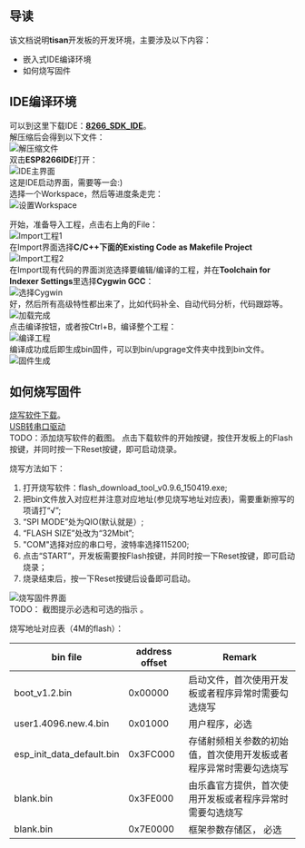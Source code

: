 ## 导读  
该文档说明**tisan**开发板的开发环境，主要涉及以下内容：  
- 嵌入式IDE编译环境  
- 如何烧写固件  

## IDE编译环境  
可以到这里下载IDE：[**8266_SDK_IDE**](http://yun.baidu.com/s/1sjG2r2P)。  
解压缩后会得到以下文件：  
![解压缩文件](image/unpack1.jpg)  
双击**ESP8266IDE**打开：  
![IDE主界面](image/d_click2.jpg)  
这是IDE启动界面，需要等一会:)  
选择一个Workspace，然后等进度条走完：  
![设置Workspace](image/set_workspace2.jpg)  

开始，准备导入工程，点击右上角的File：  
![Import工程1](image/import_project2.jpg)  
在Import界面选择**C/C++**下面的**Existing Code as Makefile Project**  
![Import工程2](image/import_project12.jpg)  
在Import现有代码的界面浏览选择要编辑/编译的工程，并在**Toolchain for Indexer Settings**里选择**Cygwin GCC**：  
![选择Cygwin](image/choose_cygwin2.jpg)  
好，然后所有高级特性都出来了，比如代码补全、自动代码分析，代码跟踪等。  
![加载完成](image/load_project2.jpg)  
点击编译按钮，或者按Ctrl+B，编译整个工程：  
![编译工程](image/Compile2.jpg)  
编译成功成后即生成bin固件，可以到bin/upgrage文件夹中找到bin文件。  
![固件生成](image/building2.jpg)  
 
 

## 如何烧写固件  
  
[烧写软件下载](http://pan.baidu.com/s/1bnyk36n)。    
[USB转串口驱动](TODO:下载地址)    
TODO：添加烧写软件的截图。
点击下载软件的开始按键，按住开发板上的Flash按键，并同时按一下Reset按键，即可启动烧录。  
 
烧写方法如下：  

1. 打开烧写软件：flash_download_tool_v0.9.6_150419.exe;
2. 把bin文件放入对应栏并注意对应地址(参见烧写地址对应表)，需要重新擦写的项请打“√”;  
3. “SPI MODE”处为QIO(默认就是）;  
4. “FLASH SIZE”处改为“32Mbit”;  
5. "COM"选择对应的串口号，波特率选择115200;  
6. 点击“START”，开发板需要按Flash按键，并同时按一下Reset按键，即可启动烧录；  
7. 烧录结束后，按一下Reset按键后设备即可启动。    

  

![烧写固件界面](image/download_bin_all2.jpg)  
TODO： 截图提示必选和可选的指示 。

烧写地址对应表（4M的flash）：  

| bin file | address offset | Remark |  
| -------- | -------------- | ------ | 
| boot_v1.2.bin | 0x00000 |  启动文件，首次使用开发板或者程序异常时需要勾选烧写 |  
| user1.4096.new.4.bin | 0x01000 | 用户程序，必选 |   
| esp_init_data_default.bin | 0x3FC000 | 存储射频相关参数的初始值，首次使用开发板或者程序异常时需要勾选烧写 |    
| blank.bin | 0x3FE000 | 由乐鑫官方提供，首次使用开发板或者程序异常时需要勾选烧写 |  
| blank.bin | 0x7E0000 | 框架参数存储区， 必选 |    





